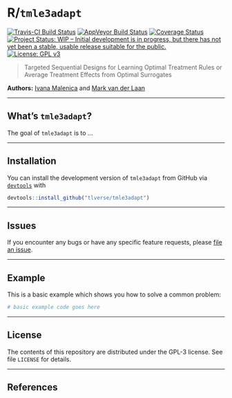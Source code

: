 
<!-- README.md is generated from README.Rmd. Please edit that file -->

# R/`tmle3adapt`

[![Travis-CI Build
Status](https://travis-ci.org/tlverse/tmle3adapt.svg?branch=master)](https://travis-ci.org/tlverse/tmle3adapt)
[![AppVeyor Build
Status](https://ci.appveyor.com/api/projects/status/github/tlverse/tmle3adapt?branch=master&svg=true)](https://ci.appveyor.com/project/podTockom/tmle3adapt)
[![Coverage
Status](https://img.shields.io/codecov/c/github/tlverse/tmle3adapt/master.svg)](https://codecov.io/github/tlverse/tmle3adapt?branch=master)
[![Project Status: WIP – Initial development is in progress, but there
has not yet been a stable, usable release suitable for the
public.](https://www.repostatus.org/badges/latest/wip.svg)](https://www.repostatus.org/#wip)
[![License: GPL
v3](https://img.shields.io/badge/License-GPL%20v3-blue.svg)](http://www.gnu.org/licenses/gpl-3.0)

> Targeted Sequential Designs for Learning Optimal Treatment Rules or
> Average Treatment Effects from Optimal Surrogates

**Authors:** [Ivana Malenica](https://github.com/podTockom) and [Mark
van der Laan](https://vanderlaan-lab.org)

-----

## What’s `tmle3adapt`?

The goal of `tmle3adapt` is to …

-----

## Installation

You can install the development version of `tmle3adapt` from GitHub via
[`devtools`](https://www.rstudio.com/products/rpackages/devtools/) with

``` r
devtools::install_github("tlverse/tmle3adapt")
```

-----

## Issues

If you encounter any bugs or have any specific feature requests, please
[file an issue](https://github.com/tlverse/tmle3adapt/issues).

-----

## Example

This is a basic example which shows you how to solve a common problem:

``` r
# basic example code goes here
```

-----

## License

The contents of this repository are distributed under the GPL-3 license.
See file `LICENSE` for details.

-----

## References

